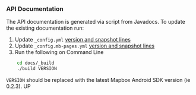 ### API Documentation

The API documentation is generated via script from Javadocs. To update 
the existing documentation run:

1. Update `_config.yml` [version and snapshot lines](https://github.com/mapbox/mapbox-android-sdk/blob/mb-pages/_config.yml#L7-L8)
2. Update `_config.mb-pages.yml` [version and snapshot lines](https://github.com/mapbox/mapbox-android-sdk/blob/mb-pages/_config.mb-pages.yml#L7-L8)
3. Run the following on Command Line

```bash
    cd docs/_build
    ./build VERSION
```

`VERSION` should be replaced with the latest Mapbox Android SDK version (ie 0.2.3).
UP
